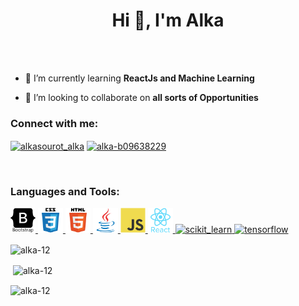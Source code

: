 <h1 align="center">Hi 👋, I'm Alka</h1>

<br/>
<br/>

- 🌱 I’m currently learning **ReactJs and Machine Learning**

- 👯 I’m looking to collaborate on **all sorts of Opportunities**

<h3 align="left">Connect with me:</h3>
<p align="left">
<a href="https://twitter.com/alkasourot_alka" target="blank"><img align="center" src="https://raw.githubusercontent.com/rahuldkjain/github-profile-readme-generator/master/src/images/icons/Social/twitter.svg" alt="alkasourot_alka" height="30" width="40" /></a>
<a href="https://linkedin.com/in/alka-b09638229" target="blank"><img align="center" src="https://raw.githubusercontent.com/rahuldkjain/github-profile-readme-generator/master/src/images/icons/Social/linked-in-alt.svg" alt="alka-b09638229" height="30" width="40" /></a>
</p>
<br />
<h3 align="left">Languages and Tools:</h3>
<p align="left"> <a href="https://getbootstrap.com" target="_blank" rel="noreferrer"> <img src="https://raw.githubusercontent.com/devicons/devicon/master/icons/bootstrap/bootstrap-plain-wordmark.svg" alt="bootstrap" width="40" height="40"/> </a> <a href="https://www.w3schools.com/css/" target="_blank" rel="noreferrer"> <img src="https://raw.githubusercontent.com/devicons/devicon/master/icons/css3/css3-original-wordmark.svg" alt="css3" width="40" height="40"/> </a> <a href="https://www.w3.org/html/" target="_blank" rel="noreferrer"> <img src="https://raw.githubusercontent.com/devicons/devicon/master/icons/html5/html5-original-wordmark.svg" alt="html5" width="40" height="40"/> </a> <a href="https://www.java.com" target="_blank" rel="noreferrer"> <img src="https://raw.githubusercontent.com/devicons/devicon/master/icons/java/java-original.svg" alt="java" width="40" height="40"/> </a> <a href="https://developer.mozilla.org/en-US/docs/Web/JavaScript" target="_blank" rel="noreferrer"> <img src="https://raw.githubusercontent.com/devicons/devicon/master/icons/javascript/javascript-original.svg" alt="javascript" width="40" height="40"/> </a> <a href="https://reactjs.org/" target="_blank" rel="noreferrer"> <img src="https://raw.githubusercontent.com/devicons/devicon/master/icons/react/react-original-wordmark.svg" alt="react" width="40" height="40"/> </a> <a href="https://scikit-learn.org/" target="_blank" rel="noreferrer"> <img src="https://upload.wikimedia.org/wikipedia/commons/0/05/Scikit_learn_logo_small.svg" alt="scikit_learn" width="40" height="40"/> </a> <a href="https://www.tensorflow.org" target="_blank" rel="noreferrer"> <img src="https://www.vectorlogo.zone/logos/tensorflow/tensorflow-icon.svg" alt="tensorflow" width="40" height="40"/> </a> </p>

<p><img align="center" src="https://github-readme-stats-sigma-five.vercel.app/api/top-langs/?username=alka-12&show_icons=true&locale=en&layout=en" alt="alka-12" /><br /></p>



<p>&nbsp;<img align="center" src="https://github-readme-stats-sigma-five.vercel.app/api?username=alka-12&show_icons=true&locale=en" alt="alka-12" /></p>

<p><img align="center" src="https://github-readme-streak-stats.herokuapp.com/?user=alka-12&" alt="alka-12" /></p>
